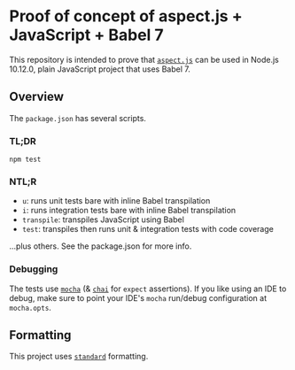 # Proof of concept of aspect.js + JavaScript + Babel 7
This repository is intended to prove that [`aspect.js`](https://www.npmjs.com/package/aspect.js) can be used in Node.js 10.12.0, plain JavaScript project that uses Babel 7.

## Overview
The `package.json` has several scripts.

### TL;DR
`npm test`

### NTL;R
* `u`: runs unit tests bare with inline Babel transpilation
* `i`: runs integration tests bare with inline Babel transpilation
* `transpile`: transpiles JavaScript using Babel
* `test`: transpiles then runs unit & integration tests with code coverage

...plus others.  See the package.json for more info.

### Debugging
The tests use [`mocha`](https://www.npmjs.com/package/mocha) (& [`chai`](https://www.npmjs.com/package/chai) for `expect` assertions).
If you like using an IDE to debug, make sure to point your IDE's `mocha` run/debug configuration at `mocha.opts`.

## Formatting
This project uses [`standard`](https://www.npmjs.com/package/standard) formatting.

